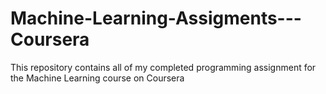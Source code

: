# Machine-Learning-Assigments---Coursera
This repository contains all of my completed programming assignment for the Machine Learning course on Coursera
